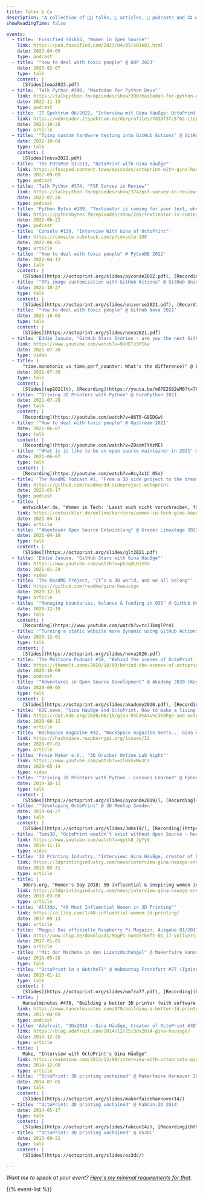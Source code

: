 ```yaml
---
title: Talks & Co
description: "A collection of 👩‍🏫 talks, 📰 articles, 🎤 podcasts and 📺 videos by and with me."
showReadingTime: false

events:
  - title: 'Fossified S01E03, "Women in Open Source"'
    link: https://pod.fossified.com/2023/04/05/s01e03.html
    date: 2023-04-05
    type: podcast
  - title: '"How to deal with toxic people" @ OOP 2023'
    date: 2023-02-07
    type: talk
    content: |
      [Slides](oop2023.pdf)
  - title: 'Talk Python #390, "Mastodon for Python Devs"'
    link: https://talkpython.fm/episodes/show/390/mastodon-for-python-devs
    date: 2022-11-15
    type: podcast
  - title: 'IT Spektrum 06/2022, "Interview mit Gina Häußge: OctoPrint - das ist mein Projekt!"'
    link: https://webreader.itspektrum.de/de/profiles/7d30f3fc5f62-itspektrum/editions/it-spektrum-06-2022
    date: 2022-10-28
    type: article
  - title: '"Tying custom hardware testing into GitHub Actions" @ GitHub Nova 2022'
    date: 2022-10-04
    type: talk
    content: |
      [Slides](nova2022.pdf)
  - title: 'The FOSSPod S1:E13, "OctoPrint with Gina Häußge"'
    link: https://fosspod.content.town/episodes/octoprint-with-gina-hauge
    date: 2022-09-09
    type: podcast
  - title: 'Talk Python #374, "PSF Survey in Review"'
    link: https://talkpython.fm/episodes/show/374/psf-survey-in-review
    date: 2022-07-20
    type: podcast
  - title: 'Python Bytes #289, "Textinator is coming for your text, wherever it is"'
    link: https://pythonbytes.fm/episodes/show/289/textinator-is-coming-for-your-text-wherever-it-is
    date: 2022-06-22
    type: podcast
  - title: 'Console #139, "Interview With Gina of OctoPrint"'
    link: https://console.substack.com/p/console-108
    date: 2022-06-05
    type: article
  - title: '"How to deal with toxic people" @ PyConDE 2022'
    date: 2022-04-12
    type: talk
    content: |
      [Slides](https://octoprint.org/slides/pyconde2022.pdf), [Recording](https://youtube.com/watch?v=7lIpP3GEyXs)
  - title: '"RPi image customization with GitHub Actions" @ GitHub Universe 2021'
    date: 2021-10-27
    type: talk
    content: |
      [Slides](https://octoprint.org/slides/universe2021.pdf), [Recording](https://youtube.com/watch?v=p9Gqmq1yLTc)
  - title: '"How to deal with toxic people" @ GitHub Nova 2021'
    date: 2021-10-05
    type: talk
    content: |
      [Slides](https://octoprint.org/slides/nova2021.pdf)
  - title: 'Eddie Jaoude, "GitHub Stars Stories - are you the next GitHub Star?"'
    link: https://www.youtube.com/watch?v=9UHDTz5PCkw
    date: 2021-07-30
    type: video
  - title: |
      "time.monotonic vs time.perf_counter: What's the difference?" @ EuroPython 2021 (Lightning Talk)
    date: 2021-07-30
    type: talk
    content: |
      [Slides](ep2021lt), [Recording](https://youtu.be/m07E2S82wM0?t=787), [Source](https://github.com/foosel/ep2021lt)
  - title: '"Driving 3D Printers with Python" @ EuroPython 2021'
    date: 2021-07-29
    type: talk
    content: |
      [Recording](https://youtube.com/watch?v=86T5-G8IDGw)
  - title: '"How to deal with toxic people" @ Upstream 2021'
    date: 2021-06-07
    type: talk
    content: |
      [Recording](https://youtube.com/watch?v=Z0azm7YXzME)
  - title: '"What is it like to be an open source maintainer in 2021" @ Upstream 2021'
    date: 2021-06-07
    type: talk
    content: |
      [Recording](https://youtube.com/watch?v=0cy3x1C_05s)
  - title: 'The ReadME Podcast #1, "From a 3D side project to the dream job"'
    link: https://github.com/readme/3d-sideproject-octoprint
    date: 2021-05-17
    type: podcast
  - title: |
      entwickler.de, "Women in Tech: 'Lasst euch nicht vorschreiben, für was ihr euch zu interessieren habt!'"
    link: https://entwickler.de/online/karriere/women-in-tech-gina-haeussge-579965651.html
    date: 2021-04-14
    type: article
  - title: '"Abenteuer Open Source Entwicklung" @ Grazer Linuxtage 2021 (Keynote)'
    date: 2021-04-10
    type: talk
    content: |
      [Slides](https://octoprint.org/slides/glt2021.pdf)
  - title: 'Eddie Jaoude, "GitHub Stars with Gina Häußge"'
    link: https://www.youtube.com/watch?v=ptoqXLR3zSU
    date: 2021-01-29
    type: video
  - title: 'The ReadME Project, "It’s a 3D world, and we all belong"'
    link: https://github.com/readme/gina-haeussge
    date: 2020-12-15
    type: article
  - title: '"Managing boundaries, balance & funding in OSS" @ GitHub Universe 2020'
    date: 2020-12-10
    type: talk
    content: |
      [Recording](https://www.youtube.com/watch?v=tcJJkmglPr4)
  - title: '"Turning a static website more dynamic using GitHub Actions" @ GitHub Nova 2020'
    date: 2020-12-01
    type: talk
    content: |
      [Slides](https://octoprint.org/slides/nova2020.pdf)
  - title: 'The Meltzone Podcast #39, "Behind the scenes of OctoPrint (with Gina Häußge)"'
    link: https://themelt.zone/2020/10/09/behind-the-scenes-of-octoprint-with-gina-hausge/
    date: 2020-10-09
    type: podcast
  - title: '"Adventures in Open Source Development" @ Akademy 2020 (Keynote)'
    date: 2020-09-05
    type: talk
    content: |
      [Slides](https://octoprint.org/slides/akademy2020.pdf), [Recording](https://www.youtube.com/watch?v=6ILoSjQ94HY)
  - title: 'KDE.news, "Gina Häußge and OctoPrint. How to make a living off of your pet passion projects - An Interview"'
    link: https://dot.kde.org/2020/08/15/gina-h%C3%A4u%C3%9Fge-and-octoprint
    date: 2020-08-15
    type: article
  - title: 'HackSpace magazine #32, "HackSpace magazine meets... Gina Häußge"'
    link: https://hackspace.raspberrypi.org/issues/32
    date: 2020-07-01
    type: article
  - title: 'Freie Maker e.V., "3D Drucker Online Lab Night"'
    link: https://www.youtube.com/watch?v=zlBk5vWwJCs
    date: 2020-05-14
    type: video
  - title: '"Driving 3D Printers with Python - Lessons Learned" @ PyConDE 2019'
    date: 2019-10-11
    type: talk
    content: |
      [Slides](https://octoprint.org/slides/pyconde2019/), [Recording](https://www.youtube.com/watch?v=9OcVmGbeh8A)
  - title: '"Developing OctoPrint" @ 3D Meetup Sweden'
    date: 2019-04-27
    type: talk
    content: |
      [Slides](https://octoprint.org/slides/3dms19/), [Recording](https://www.youtube.com/watch?v=DBFWfXfqS_U)
  - title: 'Toms3D, "OctoPrint wouldn’t exist without Open Source – here’s why!"'
    link: https://www.youtube.com/watch?v=qytk8_JpYyQ
    date: 2018-11-15
    type: video
  - title: '3D Printing Industry, "Interview: Gina Häußge, creator of OctoPrint, on the RepRap 10th Anniversary"'
    link: https://3dprintingindustry.com/news/interview-gina-hausge-creator-octoprint-reprap-10th-anniversary-134013/
    date: 2018-05-31
    type: article
  - title: | 
      3ders.org, "Women's Day 2018: 50 influential & inspiring women in 3D printing"
    link: https://3dprintingindustry.com/news/interview-gina-hausge-creator-octoprint-reprap-10th-anniversary-134013/
    date: 2018-03-08
    type: article
  - title: 'All3dp, "40 Most Influential Women in 3D Printing"'
    link: https://all3dp.com/1/40-influential-women-3d-printing/
    date: 2017-09-13
    type: article
  - title: 'Magpi: Das offizielle Raspberry Pi Magazin, Ausgabe 01/2017, "3D-Druck mit Raspberry Pi. Interview mit Gina Häußge"'
    link: http://www.chip.de/downloads/MagPi-Sonderheft-01_17-Vollversion_119062677.html
    date: 2017-01-01
    type: article
  - title: '"Mit der Machete in den Lizenzdschungel" @ Makerfaire Hannover 2016'
    date: 2016-05-28
    type: talk
  - title: '"OctoPrint in a Nutshell" @ Webmontag Frankfurt #77 (Ignite talk)'
    date: 2016-01-11
    type: talk
    content: |
      [Slides](https://octoprint.org/slides/wmfra77.pdf), [Recording](https://www.youtube.com/watch?v=lhkX18r4Qcc)
  - title: |
      Hanselminutes #470, "Building a better 3D printer (with software!) with OctoPrint's Gina Häußge"
    link: https://www.hanselminutes.com/470/building-a-better-3d-printer-with-software-with-octoprints-gina-huge
    date: 2015-04-09
    type: podcast
  - title: 'Adafruit, "3Dx2014 - Gina Häußge, Creator of OctoPrint #3DThursday #3DPrinting"'
    link: https://blog.adafruit.com/2014/12/25/3dx2014-gina-haussge/
    date: 2014-12-25
    type: article
  - title: |
      Make, "Interview with OctoPrint's Gina Häußge"
    link: https://makezine.com/2014/12/09/interview-with-octoprints-gina-hausge/
    date: 2014-12-09
    type: article
  - title: '"OctoPrint: 3D printing unchained" @ Makerfaire Hannover 2014'
    date: 2014-07-05
    type: talk
    content: |
      [Slides](https://octoprint.org/slides/makerfairehannover14/)
  - title: '"OctoPrint: 3D printing unchained" @ FabCon.3D 2014'
    date: 2014-05-17
    type: talk
    content: |
      [Slides](https://octoprint.org/slides/fabcon14/), [Recording](https://www.youtube.com/watch?v=ylmcK-QAPjc)
  - title: '"OctoPrint: 3D printing unchained" @ OS3DC'
    date: 2013-09-21
    type: talk
    content: |
      [Slides](https://octoprint.org/slides/os3dc/)

---
```


*Want me to speak at your event? [Here's my minimal requirements for that](/talks/requirements/).*

{{% event-list %}}
